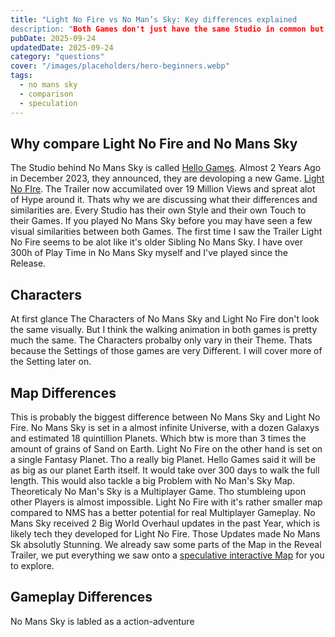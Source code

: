 ```yaml
---
title: "Light No Fire vs No Man’s Sky: Key differences explained
description: "Both Games don't just have the same Studio in common but a lot more like a few key mechanics? This Article Covers the Differences and Similarities."
pubDate: 2025-09-24
updatedDate: 2025-09-24
category: "questions"
cover: "/images/placeholders/hero-beginners.webp"
tags:
  - no mans sky
  - comparison
  - speculation
---
```


## Why compare Light No Fire and No Mans Sky

The Studio behind No Mans Sky is called [Hello Games](/guides/questions/who-is-making-light-no-fire/). Almost 2 Years Ago in December 2023, they announced, they are devoloping a new Game. [Light No FIre](/guides/questions/game-details-2025/). The Trailer now accumilated over 19 Million Views and spreat alot of Hype around it. Thats why we are discussing what their differences and similarities are. Every Studio has their own Style and their own Touch to their Games. If you played No Mans Sky before you may have seen a few visual similarities between both Games. The first time I saw the Trailer Light No Fire seems to be alot like it's older Sibling No Mans Sky. I have over 300h of Play Time in No Mans Sky myself and I've played since the Release.

## Characters

At first glance The Characters of No Mans Sky and Light No Fire don't look the same visually. But I think the walking animation in both games is pretty much the same.  The Characters probalby only vary in their Theme. Thats because the Settings of those games are very Different. I will cover more of the Setting later on. 

## Map Differences

This is probably the biggest difference between No Mans Sky and Light No Fire. No Mans Sky is set in a almost infinite Universe, with a dozen Galaxys and estimated 18 quintillion Planets. Which btw is more than 3 times the amount of grains of Sand on Earth. Light No Fire on the other hand is set on a single Fantasy Planet. Tho a really big Planet. Hello Games said it will be as big as our planet Earth itself. It would take over 300 days to walk the full length. This would also tackle a big Problem with No Man's Sky Map. Theoreticaly No Man's Sky is a Multiplayer Game. Tho stumbleing upon other Players is almost impossible. Light No Fire with it's rather smaller map compared to NMS has a better potential for real Multiplayer Gameplay. No Mans Sky received 2 Big World Overhaul updates in the past Year, which is likely tech they developed for Light No Fire. Those Updates made No Mans Sk absolutly Stunning. We already saw some parts of the Map in the Reveal Trailer, we put everything we saw onto a [speculative interactive Map](/light-no-fire-map) for you to explore.

## Gameplay Differences

No Mans Sky is labled as a action-adventure